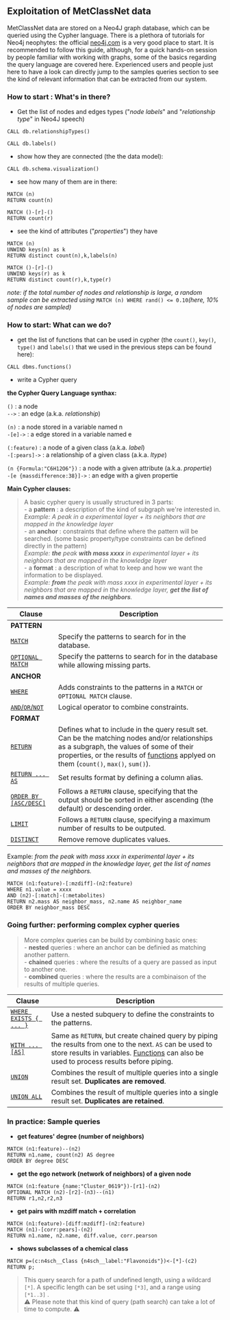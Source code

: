 ## Exploitation of MetClassNet data

MetClassNet data are stored on a Neo4J graph database, which can be queried using the Cypher language.
There is a plethora of tutorials for Neo4j neophytes: the official [neo4j.com](https://neo4j.com/developer/get-started/) is a very good place to start. It is recommended to follow this guide, although, for a quick hands-on session by people familiar with working with graphs, some of the basics regarding the query language are covered here. Experienced users and people just here to have a look can directly jump to the samples queries section to see the kind of relevant information that can be extracted from our system.

### How to start : What's in there?

 - Get the list of nodes and edges types ("_node labels_" and "_relationship type_" in Neo4J speech)
 ```
 CALL db.relationshipTypes()
 ```
 ```
 CALL db.labels()
 ```
 - show how they are connected (the the data model):
 ```
 CALL db.schema.visualization()
 ```
 - see how many of them are in there:
 ```
 MATCH (n)
 RETURN count(n)
 ```
 
 ```
 MATCH ()-[r]-()
 RETURN count(r)
 ```
 - see the kind of attributes ("_properties_") they have
 ```
MATCH (n)
UNWIND keys(n) as k
RETURN distinct count(n),k,labels(n)
 ```
 
  ```
MATCH ()-[r]-()
UNWIND keys(r) as k
RETURN distinct count(r),k,type(r)
 ```
 
 _note: if the total number of nodes and relationship is large, a random sample can be extracted using_ `MATCH (n) WHERE rand() <= 0.10`_(here, 10% of nodes are sampled)_
 
 ### How to start: What can we do?
 
 - get the list of functions that can be used in cypher (the `count()`, `key()`, `type()` and `labels()` that we used in the previous steps can be found here):
 ```
 CALL dbms.functions()
 ```
 
- write a Cypher query

__the Cypher Query Language synthax:__

`()` :  a node  
`-->` : an edge (a.k.a. _relationship_)  

`(n)` :  a node stored in a variable named n  
`-[e]->` : a edge stored in a variable named e  

`(:feature)` :  a node of a given class (a.k.a. _label_)  
`-[:pears]->` :  a relationship of a given class (a.k.a. _ltype_)  

`(n {Formula:"C6H12O6"})` :  a node with a given attribute (a.k.a. _propertie_)  
`-[e {massdifference:38}]->` :  an edge with a given propertie  

__Main Cypher clauses:__ 

> A basic cypher query is usually structured in 3 parts:  
	 - a __pattern__ : a description of the kind of subgraph we're interested in.   
	  	_Example: A peak in a experimental layer + its neighbors that are mapped in the knowledge layer_  
	 - an __anchor__ : constraints that define where the pattern will be searched. (some basic property/type constraints can be defined directly in the pattern)  
		 _Example: __the__ peak __with mass xxxx__ in experimental layer + its neighbors that are mapped in the knowledge layer_  
	 - a __format__ : a description of what to keep and how we want the information to be displayed.  
		 _Example: __from__ the peak with mass xxxx in experimental layer + its neighbors that are mapped in the knowledge layer, __get the list of  names and masses of  the neighbors__._  

| Clause | Description |
| ----- | ---- |
| __PATTERN__| |
| [`MATCH`](https://neo4j.com/docs/cypher-manual/current/clauses/match/#query-match) | Specify the patterns to search for in the database. |
| [`OPTIONAL MATCH`](https://neo4j.com/docs/cypher-manual/current/clauses/optional-match/#query-optional-match) | Specify the patterns to search for in the database while allowing missing parts. |
| __ANCHOR__| |
| [`WHERE`](https://neo4j.com/docs/cypher-manual/current/clauses/where/#query-where) | Adds constraints to the patterns in a `MATCH` or `OPTIONAL MATCH` clause.|
| [`AND`/`OR`/`NOT`](https://neo4j.com/docs/cypher-manual/current/syntax/operators/#query-operators-boolean)| Logical operator to combine constraints. |
| __FORMAT__| |
| [`RETURN`](https://neo4j.com/docs/cypher-manual/current/clauses/return/#query-return) | Defines what to include in the query result set. Can be the matching nodes and/or relationships as a subgraph, the values of some of their properties, or the results of [functions](https://neo4j.com/docs/cypher-manual/current/functions/) applyed on them (`count()`, `max()`, `sum()`).|
| [`RETURN ... AS`](https://neo4j.com/docs/cypher-manual/current/clauses/return/#query-return)| Set results format by defining a column alias. |
| [`ORDER BY [ASC/DESC]`](https://neo4j.com/docs/cypher-manual/current/clauses/order-by/#query-order)| Follows a `RETURN` clause, specifying that the output should be sorted in either ascending (the default) or descending order.|
| [`LIMIT`](https://neo4j.com/docs/cypher-manual/current/clauses/limit/#query-limit)| Follows a `RETURN` clause, specifying a maximum number of results to be outputed. |
| [`DISTINCT`](https://neo4j.com/docs/cypher-manual/current/syntax/operators/#query-operators-aggregation)| Remove remove duplicates values. |

 Example: _from the peak with mass xxxx in experimental layer + its neighbors that are mapped in the knowledge layer, get the list of  names and masses of  the neighbors._
 ```
 MATCH (n1:feature)-[:mzdiff]-(n2:feature)
 WHERE n1.value = xxxx
 AND (n2)-[:match]-(:metabolites)
 RETURN n2.mass AS neighbor_mass, n2.name AS neighbor_name
 ORDER BY neighbor_mass DESC
 ```
 
 ### Going further: performing complex cypher queries

>More complex queries can be build by combining basic ones:  
	 - __nested__ queries : where an anchor can be definied as matching another pattern.  
	 - __chained__ queries : where the results of a query are passed as input to another one.  
	 - __combined__ queries : where the results are a combinaison of the results of multiple queries.  

| Clause | Description |
| ----- | ---- |
| [`WHERE EXISTS { ... }`](https://neo4j.com/docs/cypher-manual/current/clauses/where/#existential-subqueries) | Use a nested subquery to define the constraints to the patterns.|
| [`WITH ... [AS]`](https://neo4j.com/docs/cypher-manual/current/clauses/with/#query-with) | Same as `RETURN`, but create chained query by piping the results from one to the next. `AS` can be used to store results in variables. [Functions](https://neo4j.com/docs/cypher-manual/current/functions/) can also be used to process results before piping. |
| [`UNION`](https://neo4j.com/docs/cypher-manual/current/clauses/union/#query-union) | Combines the result of multiple queries into a single result set. __Duplicates are removed__.|
| [`UNION ALL`](https://neo4j.com/docs/cypher-manual/current/clauses/union/#query-union)| Combines the result of multiple queries into a single result set. __Duplicates are retained__.|


### In practice: Sample queries

- __get features' degree (number of neighbors)__  
```
MATCH (n1:feature)--(n2) 
RETURN n1.name, count(n2) AS degree 
ORDER BY degree DESC
```

- __get the ego network (network of neighbors) of a given node__  
```
MATCH (n1:feature {name:"Cluster_0619"})-[r1]-(n2) 
OPTIONAL MATCH (n2)-[r2]-(n3)--(n1) 
RETURN r1,n2,r2,n3
```

- __get pairs with mzdiff match + correlation__  
```
MATCH (n1:feature)-[diff:mzdiff]-(n2:feature)
MATCH (n1)-[corr:pears]-(n2)
RETURN n1.name, n2.name, diff.value, corr.pearson
```

- __shows subclasses of a chemical class__
```
MATCH p=(c:n4sch__Class {n4sch__label:"Flavonoids"})<-[*]-(c2) 
RETURN p;
```
> This query search for a path of undefined length, using a wildcard `[*]`.
> A specific length can be set using `[*3]`, and a range using `[*1..3]` .  
> ⚠ Please note that this kind of query (path search) can take a lot of time to compute. ⚠
